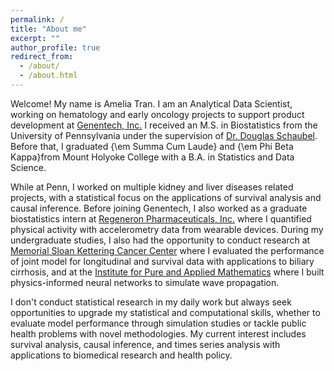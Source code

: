 ```yaml
---
permalink: /
title: "About me"
excerpt: ""
author_profile: true
redirect_from: 
  - /about/
  - /about.html
---
```


Welcome! My name is Amelia Tran. I am an Analytical Data Scientist, working on hematology and early oncology projects to support product development at [Genentech, Inc.](https://www.gene.com/) I received an M.S. in Biostatistics from the University of Pennsylvania under the supervision of [Dr. Douglas Schaubel](https://www.dbei.med.upenn.edu/bio/douglas-e-schaubel-phd). Before that, I graduated {\em Summa Cum Laude} and {\em Phi Beta Kappa}from Mount Holyoke College with a B.A. in Statistics and Data Science.

While at Penn, I worked on multiple kidney and liver diseases related projects, with a statistical focus on the applications of survival analysis and causal inference. Before joining Genentech, I also worked as a graduate biostatistics intern at [Regeneron Pharmaceuticals, Inc.](https://www.regeneron.com/) where I quantified physical activity with accelerometry data from wearable devices. During my undergraduate studies, I also had the opportunity to conduct research at [Memorial Sloan Kettering Cancer Center](https://www.mskcc.org/departments/epidemiology-biostatistics) where I evaluated the performance of joint model for longitudinal and survival data with applications to biliary cirrhosis, and at the [Institute for Pure and Applied Mathematics](https://www.ipam.ucla.edu/) where I built physics-informed neural networks to simulate wave propagation.

I don't conduct statistical research in my daily work but always seek opportunities to upgrade my statistical and computational skills, whether to evaluate model performance through simulation studies or tackle public health problems with novel methodologies. My current interest includes survival analysis, causal inference, and times series analysis with applications to biomedical research and health policy. 

